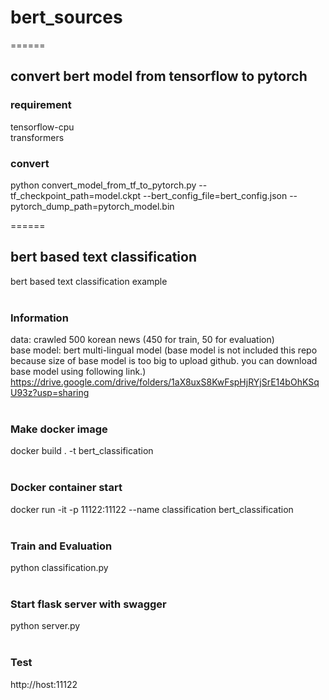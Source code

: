 # bert_sources
======

## convert bert model from tensorflow to pytorch

### requirement
tensorflow-cpu <br>
transformers

### convert
python convert_model_from_tf_to_pytorch.py --tf_checkpoint_path=model.ckpt --bert_config_file=bert_config.json --pytorch_dump_path=pytorch_model.bin <br>

======

## bert based text classification
bert based text classification example <br><br>

### Information
data: crawled 500 korean news (450 for train, 50 for evaluation) <br>
base model: bert multi-lingual model (base model is not included this repo because size of base model is too big to upload github. you can download base model using following link.)
https://drive.google.com/drive/folders/1aX8uxS8KwFspHjRYjSrE14bOhKSqU93z?usp=sharing <br><br>

### Make docker image
docker build . -t bert_classification <br><br>

### Docker container start
docker run -it -p 11122:11122 --name classification bert_classification <br><br>

### Train and Evaluation
python classification.py <br><br>

### Start flask server with swagger
python server.py <br><br>

### Test
http://host:11122
